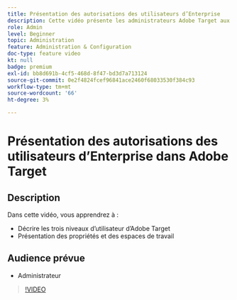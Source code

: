 ```yaml
---
title: Présentation des autorisations des utilisateurs d’Enterprise
description: Cette vidéo présente les administrateurs Adobe Target aux autorisations utilisateur, aux propriétés et aux espaces de travail. Regardez cette vidéo pour en savoir plus sur les différents niveaux d’utilisateur et sur l’utilisation des propriétés et des espaces de travail pour contrôler l’accès des utilisateurs.
role: Admin
level: Beginner
topic: Administration
feature: Administration & Configuration
doc-type: feature video
kt: null
badge: premium
exl-id: bb8d691b-4cf5-468d-8f47-bd3d7a713124
source-git-commit: 0e2f4824fcef96841ace2460f68033530f384c93
workflow-type: tm+mt
source-wordcount: '66'
ht-degree: 3%

---
```


# Présentation des autorisations des utilisateurs d’Enterprise dans Adobe Target

## Description

Dans cette vidéo, vous apprendrez à :

* Décrire les trois niveaux d’utilisateur d’Adobe Target
* Présentation des propriétés et des espaces de travail

## Audience prévue

* Administrateur

>[!VIDEO](https://video.tv.adobe.com/v/19042/?quality=12)
